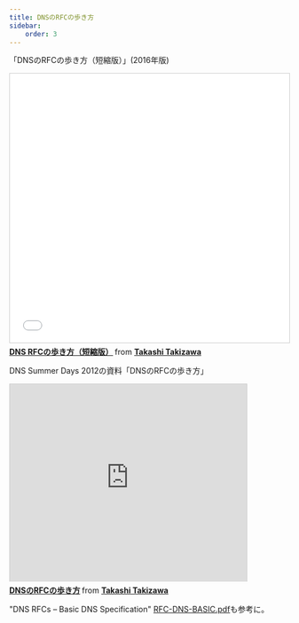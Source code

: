```yaml
---
title: DNSのRFCの歩き方
sidebar:
    order: 3
---
```

「DNSのRFCの歩き方（短縮版）」(2016年版)

<iframe src="//www.slideshare.net/slideshow/embed_code/key/vOcLCKY36wz1VV" width="595" height="485" frameborder="0" marginwidth="0" marginheight="0" scrolling="no" style="border:1px solid #CCC; border-width:1px; margin-bottom:5px; max-width: 100%;" allowfullscreen> </iframe> <div style="margin-bottom:5px"> <strong> <a href="//www.slideshare.net/ttkzw/dns-rfc" title="DNS RFCの歩き方（短縮版）" target="_blank">DNS RFCの歩き方（短縮版）</a> </strong> from <strong><a href="//www.slideshare.net/ttkzw" target="_blank">Takashi Takizawa</a></strong> </div>

DNS Summer Days 2012の資料「DNSのRFCの歩き方」

<iframe src="https://www.slideshare.net/slideshow/embed_code/15369431" width="427" height="356" frameborder="0" marginwidth="0" marginheight="0" scrolling="no" style="border:1px solid #CCC;border-width:1px 1px 0;margin-bottom:5px" allowfullscreen webkitallowfullscreen mozallowfullscreen> </iframe> <div style="margin-bottom:5px"> <strong> <a href="https://www.slideshare.net/ttkzw/dnsrfc" title="DNSのRFCの歩き方" target="_blank">DNSのRFCの歩き方</a> </strong> from <strong><a href="https://www.slideshare.net/ttkzw" target="_blank">Takashi Takizawa</a></strong> </div>

"DNS RFCs – Basic DNS Specification" <a href="/wp/wp-content/uploads/2012/11/RFC-DNS-BASIC.pdf">RFC-DNS-BASIC.pdf</a>も参考に。
